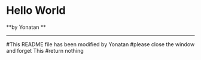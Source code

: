 # Hello World
**by Yonatan **

--------------------------------------------------------------------------------
#This README file has been modified by Yonatan
#please close the window and forget This
#return nothing
